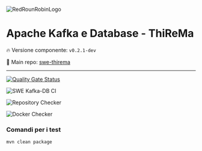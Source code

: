 ![RedRounRobinLogo](https://i.imgur.com/3Dcv4vs.png)

# Apache Kafka e Database - ThiReMa

:fire: Versione componente: `v0.2.1-dev` 

:pushpin: Main repo: [swe-thirema](https://github.com/RedRoundRobin/swe-thirema)

---

[![Quality Gate Status](https://sonarcloud.io/api/project_badges/measure?project=RedRoundRobin_swe-kafka-db&metric=alert_status)](https://sonarcloud.io/dashboard?id=RedRoundRobin_swe-kafka-db)

![SWE Kafka-DB CI](https://github.com/RedRoundRobin/swe-kafka-db/workflows/SWE%20Kafka-DB%20CI/badge.svg)

![Repository Checker](https://github.com/RedRoundRobin/swe-kafka-db/workflows/Repository%20Checker/badge.svg)

![Docker Checker](https://github.com/RedRoundRobin/swe-kafka-db/workflows/Docker%20Checker/badge.svg)

### Comandi per i test

`mvn clean package`
